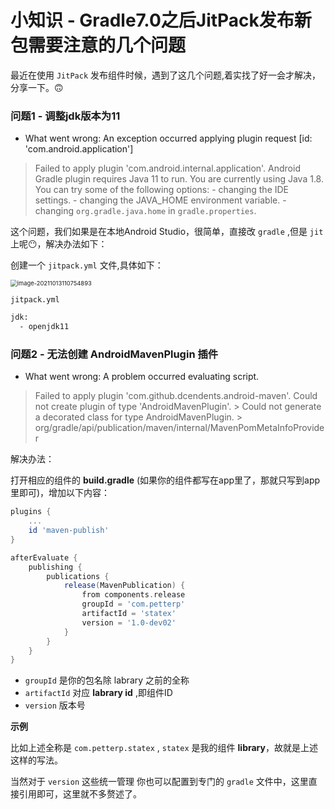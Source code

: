 # 小知识 - Gradle7.0之后JitPack发布新包需要注意的几个问题



最近在使用 `JitPack` 发布组件时候，遇到了这几个问题,着实找了好一会才解决，分享一下。🙃

### 问题1 - 调整jdk版本为11

* What went wrong:
An exception occurred applying plugin request [id: 'com.android.application']
> Failed to apply plugin 'com.android.internal.application'.
> Android Gradle plugin requires Java 11 to run. You are currently using Java 1.8.
> You can try some of the following options:
>      - changing the IDE settings.
>           - changing the JAVA_HOME environment variable.
>           - changing `org.gradle.java.home` in `gradle.properties`.

这个问题，我们如果是在本地Android Studio，很简单，直接改 `gradle` ,但是 `jit` 上呢😶，解决办法如下：

创建一个 `jitpack.yml` 文件,具体如下：

<img src="https://tva1.sinaimg.cn/large/008i3skNly1gvdia9pv0mj61400oemzb02.jpg" alt="image-20211013110754893" style="zoom:67%;" />

`jitpack.yml`

```xml
jdk:
  - openjdk11
```



### 问题2 - 无法创建 AndroidMavenPlugin 插件

* What went wrong:
A problem occurred evaluating script.
> Failed to apply plugin 'com.github.dcendents.android-maven'.
> Could not create plugin of type 'AndroidMavenPlugin'.
>     > Could not generate a decorated class for type AndroidMavenPlugin.
>        > org/gradle/api/publication/maven/internal/MavenPomMetaInfoProvider

解决办法：

打开相应的组件的 **build.gradle** (如果你的组件都写在app里了，那就只写到app里即可)，增加以下内容：

```groovy
plugins {
   	...
    id 'maven-publish'
}

afterEvaluate {
    publishing {
        publications {
            release(MavenPublication) {
                from components.release
                groupId = 'com.petterp'
                artifactId = 'statex'
                version = '1.0-dev02'
            }
        }
    }
}
```

- `groupId` 是你的包名除 labrary 之前的全称
- `artifactId` 对应 **labrary id** ,即组件ID
- `version` 版本号

**示例**

比如上述全称是 `com.petterp.statex` , `statex` 是我的组件 **library**，故就是上述这样的写法。

当然对于 `version` 这些统一管理 你也可以配置到专门的 `gradle` 文件中，这里直接引用即可，这里就不多赘述了。